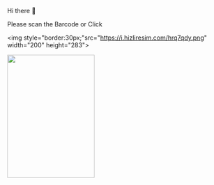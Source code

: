 <P>Hi there 👋<p>
  <p text="align:center">Please scan the Barcode or Click </p>
<p>

  <img style="border:30px;"src="https://i.hizliresim.com/hrq7qdy.png" width="200" height="283">
  
  
  <a href="https://play.google.com/store/apps/dev?id=6434216887703327919" target="_blank">
    <img style="border:30px;" src="https://cdn-icons-png.flaticon.com/512/732/732208.png?w=360" width="200" height="283" >
  </a>
  </p>
  
